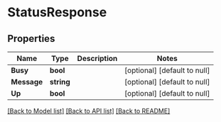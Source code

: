 # StatusResponse

## Properties
Name | Type | Description | Notes
------------ | ------------- | ------------- | -------------
**Busy** | **bool** |  | [optional] [default to null]
**Message** | **string** |  | [optional] [default to null]
**Up** | **bool** |  | [optional] [default to null]

[[Back to Model list]](../README.md#documentation-for-models) [[Back to API list]](../README.md#documentation-for-api-endpoints) [[Back to README]](../README.md)


